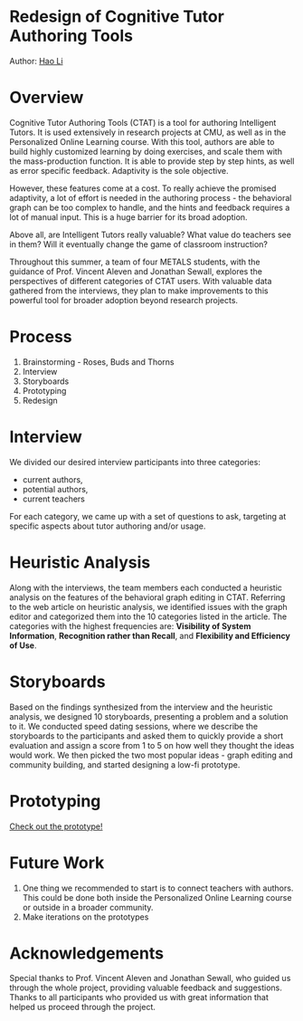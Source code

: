 Redesign of Cognitive Tutor Authoring Tools
===

Author: [Hao Li](https://github.com/lihaobhsfer)

# Overview
Cognitive Tutor Authoring Tools (CTAT) is a tool for authoring Intelligent Tutors. It is used extensively in research projects at CMU, as well as in the Personalized Online Learning course. With this tool, authors are able to build highly customized learning by doing exercises, and scale them with the mass-production function. It is able to provide step by step hints, as well as error specific feedback. Adaptivity is the sole objective.

However, these features come at a cost. To really achieve the promised adaptivity, a lot of effort is needed in the authoring process - the behavioral graph can be too complex to handle, and the hints and feedback requires a lot of manual input. This is a huge barrier for its broad adoption.

Above all, are Intelligent Tutors really valuable? What value do teachers see in them? Will it eventually change the game of classroom instruction?

Throughout this summer, a team of four METALS students, with the guidance of Prof. Vincent Aleven and Jonathan Sewall, explores the perspectives of different categories of CTAT users. With valuable data gathered from the interviews, they plan to make improvements to this powerful tool for broader adoption beyond research projects.

# Process
1. Brainstorming - Roses, Buds and Thorns
2. Interview
3. Storyboards
4. Prototyping
5. Redesign

# Interview
We divided our desired interview participants into three categories: 
- current authors, 
- potential authors, 
- current teachers

For each category, we came up with a set of questions to ask, targeting at specific aspects about tutor authoring and/or usage.

# Heuristic Analysis
Along with the interviews, the team members each conducted a heuristic analysis on the features of the behavioral graph editing in CTAT. Referring to the web article on heuristic analysis, we identified issues with the graph editor and categorized them into the 10 categories listed in the article. The categories with the highest frequencies are: **Visibility of System Information**, **Recognition rather than Recall**, and **Flexibility and Efficiency of Use**.

# Storyboards
Based on the findings synthesized from the interview and the heuristic analysis, we designed 10 storyboards, presenting a problem and a solution to it. We conducted speed dating sessions, where we describe the storyboards to the participants and asked them to quickly provide a short evaluation and assign a score from 1 to 5 on how well they thought the ideas would work. We then picked the two most popular ideas - graph editing and community building, and started designing a low-fi prototype.

# Prototyping
[Check out the prototype!](https://www.figma.com/proto/dqEps21MJDHipIweVErHbJWw/CTAT-Wireframes?node-id=596%3A778&viewport=544%2C109%2C0.03688184544444084&scaling=min-zoom)

# Future Work
1. One thing we recommended to start is to connect teachers with authors. This could be done both inside the Personalized Online Learning course or outside in a broader community.
2. Make iterations on the prototypes


# Acknowledgements
Special thanks to Prof. Vincent Aleven and Jonathan Sewall, who guided us through the whole project, providing valuable feedback and suggestions.
Thanks to all participants who provided us with great information that helped us proceed through the project.